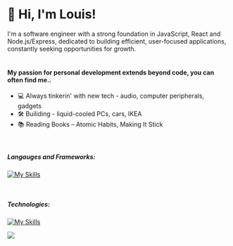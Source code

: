 ### 

<h1 align='left'>👋 Hi, I'm Louis!</h1>
I'm a software engineer with a strong foundation in JavaScript, React and Node.js/Express, dedicated to building efficient, user-focused applications, constantly seeking opportunities for growth. <br/>
<br/>
<h4>My passion for personal development extends beyond code, you can often find me..</h5>

- 💻 Always tinkerin' with new tech - audio, computer peripherals, gadgets
- 🛠️ Builiding - liquid-cooled PCs, cars, IKEA
- 📚 Reading Books – Atomic Habits, Making It Stick

<br/>

<h5>Langauges and Frameworks:</h5>

[![My Skills](https://skillicons.dev/icons?i=javascript,typescript,react,nextjs,html,css,express&theme=dark)](https://skillicons.dev)

<br/>

<h5>Technologies:</h5>

[![My Skills](https://skillicons.dev/icons?i=nodejs,github,git,materialui,webpack,redux,postman,jest,postgres,tailwind,mongodb,aws,figma&theme=dark)](https://skillicons.dev)


![](https://komarev.com/ghpvc/?username=llam722&abbreviated=true)
<!--
**llam722/llam722** is a ✨ _special_ ✨ repository because its `README.md` (this file) appears on your GitHub profile.

Here are some ideas to get you started:

- 🤔 I’m looking for help with ...
- 💬 Ask me about ...

-->
